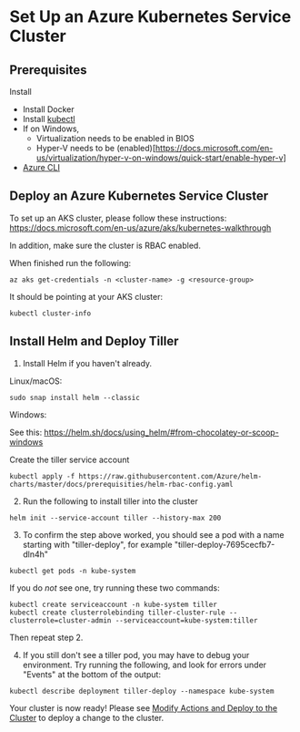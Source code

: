 
# Set Up an Azure Kubernetes Service Cluster

## Prerequisites

Install
- Install Docker
- Install [kubectl](https://kubernetes.io/docs/tasks/tools/install-kubectl/)
- If on Windows,
  - Virtualization needs to be enabled in BIOS
  - Hyper-V needs to be (enabled)[https://docs.microsoft.com/en-us/virtualization/hyper-v-on-windows/quick-start/enable-hyper-v]
- [Azure CLI](https://docs.microsoft.com/en-us/cli/azure/install-azure-cli?view=azure-cli-latest)

## Deploy an Azure Kubernetes Service Cluster
To set up an AKS cluster, please follow these instructions:
https://docs.microsoft.com/en-us/azure/aks/kubernetes-walkthrough

In addition, make sure the cluster is RBAC enabled.

When finished run the following:
```
az aks get-credentials -n <cluster-name> -g <resource-group>
```

It should be pointing at your AKS cluster:
```
kubectl cluster-info
```




## Install Helm and Deploy Tiller

1. Install Helm if you haven't already.

Linux/macOS:
```
sudo snap install helm --classic
```

Windows:

See this: https://helm.sh/docs/using_helm/#from-chocolatey-or-scoop-windows


Create the tiller service account
```
kubectl apply -f https://raw.githubusercontent.com/Azure/helm-charts/master/docs/prerequisities/helm-rbac-config.yaml
```

2. Run the following to install tiller into the cluster
```
helm init --service-account tiller --history-max 200
```

3. To confirm the step above worked, you should see a pod with a name starting with "tiller-deploy", for example "tiller-deploy-7695cecfb7-dln4h"
```
kubectl get pods -n kube-system
```

If you do *not* see one, try running these two commands:
```
kubectl create serviceaccount -n kube-system tiller
kubectl create clusterrolebinding tiller-cluster-rule --clusterrole=cluster-admin --serviceaccount=kube-system:tiller
```

Then repeat step 2.

4. If you still don't see a tiller pod, you may have to debug your environment.  Try running the following, and look for errors under "Events" at the bottom of the output:
```
kubectl describe deployment tiller-deploy --namespace kube-system
```

Your cluster is now ready!  Please see [Modify Actions and Deploy to the Cluster](./edit_and_deploy.md) to deploy a change to the cluster.